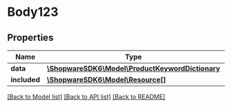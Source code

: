 # Body123

## Properties
Name | Type | Description | Notes
------------ | ------------- | ------------- | -------------
**data** | [**\ShopwareSDK6\Model\ProductKeywordDictionary**](ProductKeywordDictionary.md) |  | [optional] 
**included** | [**\ShopwareSDK6\Model\Resource[]**](Resource.md) |  | [optional] 

[[Back to Model list]](../../README.md#documentation-for-models) [[Back to API list]](../../README.md#documentation-for-api-endpoints) [[Back to README]](../../README.md)

